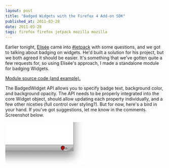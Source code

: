 ```yaml
---
layout: post
title: "Badged Widgets with the Firefox 4 Add-on SDK"
published_at: 2011-03-28
date: 2011-03-28
tags: firefox firefox jetpack mozilla mozilla
---
```


Earlier tonight, [Elisée](http://sparklin.org/ "Elisée on Twitter") came into [#jetpack](irc://irc.mozilla.org/#jetpack "#jetpack on IRC") with some questions, and we got to talking about badging on widgets. He'd built a solution for his project, but we both agreed it should be easier. It's something that we've gotten quite a few requests for, so using Elisée's approach, I made a standalone module for badging Widgets.

[Module source code (and example).](https://github.com/autonome/Jetpack-Modules/blob/master/BadgedWidget.js "Source code")

The BadgedWidget API allows you to specify badge text, background color, and background opacity. The API needs to be properly integrated into the core Widget object, should allow updating each property individually, and a few other niceties (full control over styling?). But for now, here's a bird in your hand. If you've got suggestions, let me know in the comments. Screenshot below.

![Screenshot](bBdbj.png "Screenshot")